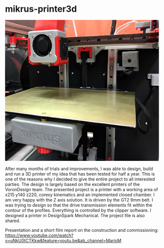 # mikrus-printer3d

![Image of MIKRUS Printer](https://github.com/mario73z/mikrus-printer3d/blob/main/CAD/drukarka-fota-m.jpg)

	
	
   After many months of trials and improvements, I was able to design, build and run a 3D printer of my idea that has been tested for half a year. This is one of the reasons why I decided to give the entire project to all interested parties.
   The design is largely based on the excellent printers of the VoronDesign team. The presented project is a printer with a working area of x215 y140 z220, corexy kinematics and an implemented closed chamber. I am very happy with the Z axis solution. It is driven by the GT2 9mm belt. I was trying to design so that the drive transmission elements fit within the contour of the profiles. Everything is controlled by the clipper software.
   I designed a printer in DesignSpark Mechanical. The project file is also shared.

Presentation and a short film report on the construction and commissioning: https://www.youtube.com/watch?v=uNkU0tCTKkw&feature=youtu.be&ab_channel=MarioM